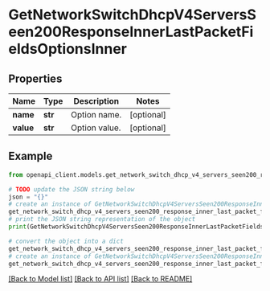 # GetNetworkSwitchDhcpV4ServersSeen200ResponseInnerLastPacketFieldsOptionsInner


## Properties

Name | Type | Description | Notes
------------ | ------------- | ------------- | -------------
**name** | **str** | Option name. | [optional] 
**value** | **str** | Option value. | [optional] 

## Example

```python
from openapi_client.models.get_network_switch_dhcp_v4_servers_seen200_response_inner_last_packet_fields_options_inner import GetNetworkSwitchDhcpV4ServersSeen200ResponseInnerLastPacketFieldsOptionsInner

# TODO update the JSON string below
json = "{}"
# create an instance of GetNetworkSwitchDhcpV4ServersSeen200ResponseInnerLastPacketFieldsOptionsInner from a JSON string
get_network_switch_dhcp_v4_servers_seen200_response_inner_last_packet_fields_options_inner_instance = GetNetworkSwitchDhcpV4ServersSeen200ResponseInnerLastPacketFieldsOptionsInner.from_json(json)
# print the JSON string representation of the object
print(GetNetworkSwitchDhcpV4ServersSeen200ResponseInnerLastPacketFieldsOptionsInner.to_json())

# convert the object into a dict
get_network_switch_dhcp_v4_servers_seen200_response_inner_last_packet_fields_options_inner_dict = get_network_switch_dhcp_v4_servers_seen200_response_inner_last_packet_fields_options_inner_instance.to_dict()
# create an instance of GetNetworkSwitchDhcpV4ServersSeen200ResponseInnerLastPacketFieldsOptionsInner from a dict
get_network_switch_dhcp_v4_servers_seen200_response_inner_last_packet_fields_options_inner_from_dict = GetNetworkSwitchDhcpV4ServersSeen200ResponseInnerLastPacketFieldsOptionsInner.from_dict(get_network_switch_dhcp_v4_servers_seen200_response_inner_last_packet_fields_options_inner_dict)
```
[[Back to Model list]](../README.md#documentation-for-models) [[Back to API list]](../README.md#documentation-for-api-endpoints) [[Back to README]](../README.md)


